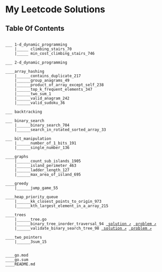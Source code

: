 # My Leetcode Solutions 


## Table Of Contents
<pre><code>
___ 1-d_dynamic_programming
    |_____ climbing_stairs_70
    |_____ min_cost_climbing_stairs_746

___ 2-d_dynamic_programming

____array_hashing
    |______contains_duplicate_217
    |______group_anagrams_49
    |______product_of_array_except_self_238
    |______top_k_frequent_elements_347
    |______two_sum_1
    |______valid_anagram_242
    |______valid_sudoku_36

___ backtracking

___ binary_search
    |______binary_search_704
    |______search_in_rotated_sorted_array_33

___ bit_manipulation
    |______number_of_1_bits_191
    |______single_number_136

____graphs
    |______count_sub_islands_1905
    |______island_perimeter_463
    |______ladder_length_127
    |______max_area_of_island_695

____greedy
    |______jump_game_55

____heap_priority_queue
    |______kk_closest_points_to_origin_973
    |______kth_largest_element_in_a_array_215

____trees
    |______tree.go
    |______binary_tree_inorder_traversal_94 <a href="https://github.com/aliml92/leetcode/blob/404006c923a3eefa65b735cee70cd85d7d88eb00/trees/binary_tree_inorder_traversal_94/solution.go" target="_blank"> solution &#8599;</a> <a href="https://leetcode.com/problems/binary-tree-inorder-traversal/" target="_blank"> problem &#8599;</a>
    |______validate_binary_search_tree_98 <a href="" target="_blank"> solution &#8599;</a> <a href="https://leetcode.com/problems/validate-binary-search-tree/" target="_blank"> problem &#8599;</a>

____two_pointers
    |______3sum_15


____go.mod
____go.sum
____README.md
</code></pre>
